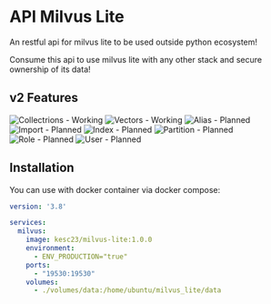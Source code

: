 # API Milvus Lite

An restful api for milvus lite to be used outside python ecosystem!

Consume this api to use milvus lite with any other stack and secure ownership of its data!

## v2 Features

![Collectrions - Working](https://img.shields.io/static/v1?label=Collections&message=Working&color=2ea44f&logo=milvus)
![Vectors - Working](https://img.shields.io/static/v1?label=Vectors&message=Working&color=2ea44f&logo=milvus)
![Alias - Planned](https://img.shields.io/badge/Alias-Planned-yellow?logo=milvus)
![Import - Planned](https://img.shields.io/badge/Import-Planned-yellow?logo=milvus)
![Index - Planned](https://img.shields.io/badge/Index-Planned-yellow?logo=milvus)
![Partition - Planned](https://img.shields.io/badge/Partition-Planned-yellow?logo=milvus)
![Role - Planned](https://img.shields.io/badge/Role-Planned-yellow?logo=milvus)
![User - Planned](https://img.shields.io/badge/User-Planned-yellow?logo=milvus)

## Installation

You can use with docker container via docker compose:

```yaml
version: '3.8'

services:
  milvus:
    image: kesc23/milvus-lite:1.0.0
    environment:
      - ENV_PRODUCTION="true"
    ports:
      - "19530:19530"
    volumes:
      - ./volumes/data:/home/ubuntu/milvus_lite/data
```
